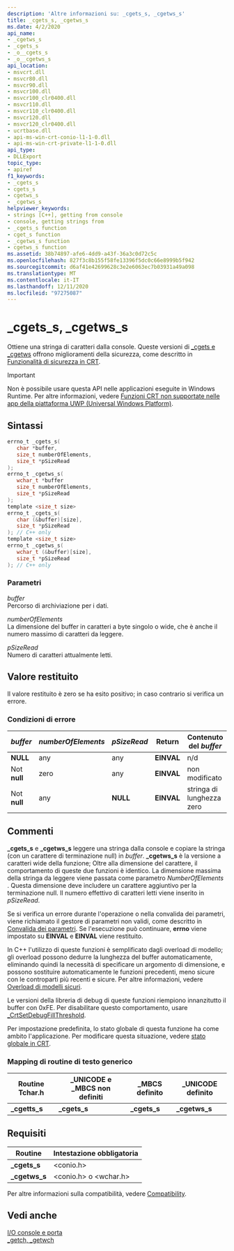 ```yaml
---
description: 'Altre informazioni su: _cgets_s, _cgetws_s'
title: _cgets_s, _cgetws_s
ms.date: 4/2/2020
api_name:
- _cgetws_s
- _cgets_s
- _o__cgets_s
- _o__cgetws_s
api_location:
- msvcrt.dll
- msvcr80.dll
- msvcr90.dll
- msvcr100.dll
- msvcr100_clr0400.dll
- msvcr110.dll
- msvcr110_clr0400.dll
- msvcr120.dll
- msvcr120_clr0400.dll
- ucrtbase.dll
- api-ms-win-crt-conio-l1-1-0.dll
- api-ms-win-crt-private-l1-1-0.dll
api_type:
- DLLExport
topic_type:
- apiref
f1_keywords:
- _cgets_s
- cgets_s
- cgetws_s
- _cgetws_s
helpviewer_keywords:
- strings [C++], getting from console
- console, getting strings from
- _cgets_s function
- cget_s function
- _cgetws_s function
- cgetws_s function
ms.assetid: 38b74897-afe6-4dd9-a43f-36a3c0d72c5c
ms.openlocfilehash: 827f3c8b155f58fe13396f5dc0c66e8999b5f942
ms.sourcegitcommit: d6af41e42699628c3e2e6063ec7b03931a49a098
ms.translationtype: MT
ms.contentlocale: it-IT
ms.lasthandoff: 12/11/2020
ms.locfileid: "97275087"
---
```

# <a name="_cgets_s-_cgetws_s"></a>_cgets_s, _cgetws_s

Ottiene una stringa di caratteri dalla console. Queste versioni di [_cgets e _cgetws](../../c-runtime-library/cgets-cgetws.md) offrono miglioramenti della sicurezza, come descritto in [Funzionalità di sicurezza in CRT](../../c-runtime-library/security-features-in-the-crt.md).

> [!IMPORTANT]
> Non è possibile usare questa API nelle applicazioni eseguite in Windows Runtime. Per altre informazioni, vedere [Funzioni CRT non supportate nelle app della piattaforma UWP (Universal Windows Platform)](../../cppcx/crt-functions-not-supported-in-universal-windows-platform-apps.md).

## <a name="syntax"></a>Sintassi

```C
errno_t _cgets_s(
   char *buffer,
   size_t numberOfElements,
   size_t *pSizeRead
);
errno_t _cgetws_s(
   wchar_t *buffer
   size_t numberOfElements,
   size_t *pSizeRead
);
template <size_t size>
errno_t _cgets_s(
   char (&buffer)[size],
   size_t *pSizeRead
); // C++ only
template <size_t size>
errno_t _cgetws_s(
   wchar_t (&buffer)[size],
   size_t *pSizeRead
); // C++ only
```

### <a name="parameters"></a>Parametri

*buffer*<br/>
Percorso di archiviazione per i dati.

*numberOfElements*<br/>
La dimensione del buffer in caratteri a byte singolo o wide, che è anche il numero massimo di caratteri da leggere.

*pSizeRead*<br/>
Numero di caratteri attualmente letti.

## <a name="return-value"></a>Valore restituito

Il valore restituito è zero se ha esito positivo; in caso contrario si verifica un errore.

### <a name="error-conditions"></a>Condizioni di errore

|*buffer*|*numberOfElements*|*pSizeRead*|Return|Contenuto del *buffer*|
|--------------|------------------------|-----------------|------------|--------------------------|
|**NULL**|any|any|**EINVAL**|n/d|
|Not **null**|zero|any|**EINVAL**|non modificato|
|Not **null**|any|**NULL**|**EINVAL**|stringa di lunghezza zero|

## <a name="remarks"></a>Commenti

**_cgets_s** e **_cgetws_s** leggere una stringa dalla console e copiare la stringa (con un carattere di terminazione null) in *buffer*. **_cgetws_s** è la versione a caratteri wide della funzione; Oltre alla dimensione del carattere, il comportamento di queste due funzioni è identico. La dimensione massima della stringa da leggere viene passata come parametro *NumberOfElements* . Questa dimensione deve includere un carattere aggiuntivo per la terminazione null. Il numero effettivo di caratteri letti viene inserito in *pSizeRead*.

Se si verifica un errore durante l'operazione o nella convalida dei parametri, viene richiamato il gestore di parametri non validi, come descritto in [Convalida dei parametri](../../c-runtime-library/parameter-validation.md). Se l'esecuzione può continuare, **errno** viene impostato su **EINVAL** e **EINVAL** viene restituito.

In C++ l'utilizzo di queste funzioni è semplificato dagli overload di modello; gli overload possono dedurre la lunghezza del buffer automaticamente, eliminando quindi la necessità di specificare un argomento di dimensione, e possono sostituire automaticamente le funzioni precedenti, meno sicure con le controparti più recenti e sicure. Per altre informazioni, vedere [Overload di modelli sicuri](../../c-runtime-library/secure-template-overloads.md).

Le versioni della libreria di debug di queste funzioni riempiono innanzitutto il buffer con 0xFE. Per disabilitare questo comportamento, usare [_CrtSetDebugFillThreshold](crtsetdebugfillthreshold.md).

Per impostazione predefinita, lo stato globale di questa funzione ha come ambito l'applicazione. Per modificare questa situazione, vedere [stato globale in CRT](../global-state.md).

### <a name="generic-text-routine-mappings"></a>Mapping di routine di testo generico

|Routine Tchar.h|_UNICODE e _MBCS non definiti|_MBCS definito|_UNICODE definito|
|---------------------|--------------------------------------|--------------------|-----------------------|
|**_cgetts_s**|**_cgets_s**|**_cgets_s**|**_cgetws_s**|

## <a name="requirements"></a>Requisiti

|Routine|Intestazione obbligatoria|
|-------------|---------------------|
|**_cgets_s**|\<conio.h>|
|**_cgetws_s**|\<conio.h> o \<wchar.h>|

Per altre informazioni sulla compatibilità, vedere [Compatibility](../../c-runtime-library/compatibility.md).

## <a name="see-also"></a>Vedi anche

[I/O console e porta](../../c-runtime-library/console-and-port-i-o.md)<br/>
[_getch, _getwch](getch-getwch.md)<br/>
